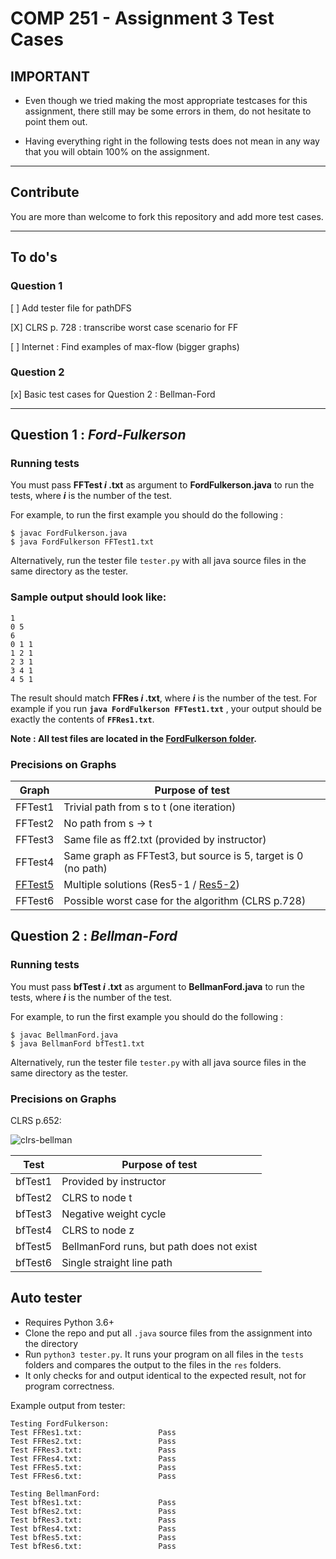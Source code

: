 # COMP 251 - Assignment 3 Test Cases

## **IMPORTANT**

- Even though we tried making the most appropriate testcases for this assignment, there still may be some errors in them, do not hesitate to point them out.

- Having everything right in the following tests does not mean in any way that you will obtain 100% on the assignment.

---

## Contribute

You are more than welcome to fork this repository and add more test cases. 

---

## To do's

### Question 1

[ ] Add tester file for pathDFS

[X] CLRS p. 728 : transcribe worst case scenario for FF

[ ] Internet : Find examples of max-flow (bigger graphs)

### Question 2

[x] Basic test cases for Question 2 : Bellman-Ford

---

## Question 1 : _Ford-Fulkerson_

### Running tests

You must pass **FFTest _i_ .txt** as argument to **FordFulkerson.java** to run the tests, where **_i_** is the number of the test.

For example, to run the first example you should do the following :

```b
$ javac FordFulkerson.java
$ java FordFulkerson FFTest1.txt
```

Alternatively, run the tester file ``tester.py`` with all java source files in the same directory as the tester.

### Sample output should look like:

```b
1
0 5
6
0 1 1
1 2 1
2 3 1
3 4 1
4 5 1
```

The result should match **FFRes _i_ .txt**, where **_i_** is the number of the test. For example if you run **`java FordFulkerson FFTest1.txt`** , your output should be exactly the contents of **`FFRes1.txt`**.

**Note : All test files are located in the [FordFulkerson folder](https://github.com/tomsarry/COMP251_A3_TestCases/tree/main/FordFulkerson).**

### Precisions on Graphs

| Graph                                                  | Purpose of test                                                            |
| ------------------------------------------------------ | -------------------------------------------------------------------------- |
| FFTest1                                                | Trivial path from s to t (one iteration)                                   |
| FFTest2                                                | No path from s -> t                                                        |
| FFTest3                                                | Same file as ff2.txt (provided by instructor)                              |
| FFTest4                                                | Same graph as FFTest3, but source is 5, target is 0 (no path)              |
| [FFTest5](https://www.youtube.com/watch?v=Tl90tNtKvxs) | Multiple solutions (Res5-1 / [Res5-2](https://youtu.be/Tl90tNtKvxs?t=269)) |
| FFTest6                                                | Possible worst case for the algorithm (CLRS p.728)                         |

## Question 2 : _Bellman-Ford_

### Running tests

You must pass **bfTest _i_ .txt** as argument to **BellmanFord.java** to run the tests, where **_i_** is the number of the test.

For example, to run the first example you should do the following :

```b
$ javac BellmanFord.java
$ java BellmanFord bfTest1.txt
```

Alternatively, run the tester file ``tester.py`` with all java source files in the same directory as the tester.

### Precisions on Graphs

CLRS p.652:

![clrs-bellman](https://i.imgur.com/NYSJgtu.png)


| Test                                                   | Purpose of test                                                            |
| ------------------------------------------------------ | -------------------------------------------------------------------------- |
| bfTest1                                                | Provided by instructor                                                     |
| bfTest2                                                | CLRS to node t                                                             |
| bfTest3                                                | Negative weight cycle                                                      |
| bfTest4                                                | CLRS to node z                                                             |
| bfTest5                                                | BellmanFord runs, but path does not exist                                  |
| bfTest6                                                | Single straight line path                                                  |


## Auto tester

- Requires Python 3.6+
- Clone the repo and put all ``.java`` source files from the assignment into the directory
- Run ``python3 tester.py``. It runs your program on all files in the ``tests`` folders and compares the output to the files in the ``res`` folders.
- It only checks for and output identical to the expected result, not for program correctness. 

Example output from tester:
```
Testing FordFulkerson:
Test FFRes1.txt:                 Pass
Test FFRes2.txt:                 Pass
Test FFRes3.txt:                 Pass
Test FFRes4.txt:                 Pass
Test FFRes5.txt:                 Pass
Test FFRes6.txt:                 Pass

Testing BellmanFord:
Test bfRes1.txt:                 Pass
Test bfRes2.txt:                 Pass
Test bfRes3.txt:                 Pass
Test bfRes4.txt:                 Pass
Test bfRes5.txt:                 Pass
Test bfRes6.txt:                 Pass
```
